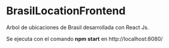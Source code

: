 # BrasilLocationFrontend

Arbol de ubicaciones de Brasil desarrollada con React Js.

Se ejecuta con el comando **npm start** en http://localhost:8080/
